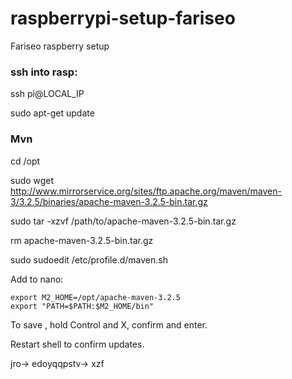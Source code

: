 
# raspberrypi-setup-fariseo
Fariseo raspberry setup

### ssh into rasp:

ssh pi@LOCAL_IP 

sudo apt-get update

### Mvn

cd /opt

sudo wget http://www.mirrorservice.org/sites/ftp.apache.org/maven/maven-3/3.2.5/binaries/apache-maven-3.2.5-bin.tar.gz

sudo tar -xzvf /path/to/apache-maven-3.2.5-bin.tar.gz

rm apache-maven-3.2.5-bin.tar.gz

sudo sudoedit /etc/profile.d/maven.sh


Add to nano:
```
export M2_HOME=/opt/apache-maven-3.2.5
export "PATH=$PATH:$M2_HOME/bin"
```

To save , hold Control and X, confirm and enter.

Restart shell to confirm updates.



jro-> edoyqqpstv-> xzf
